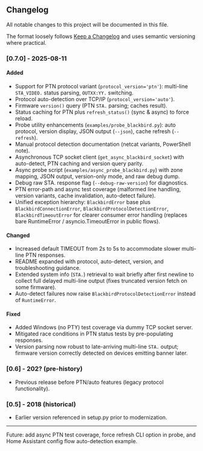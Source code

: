 ## Changelog

All notable changes to this project will be documented in this file.

The format loosely follows [Keep a Changelog](https://keepachangelog.com/en/1.0.0/) and uses semantic versioning where practical.

### [0.7.0] - 2025-08-11
#### Added
- Support for PTN protocol variant (`protocol_version='ptn'`): multi-line `STA_VIDEO.` status parsing, `OUTXX:YY.` switching.
- Protocol auto-detection over TCP/IP (`protocol_version='auto'`).
- Firmware `version()` query (PTN `STA.` parsing; caches result).
- Status caching for PTN plus `refresh_status()` (sync & async) to force reload.
- Probe utility enhancements (`examples/probe_blackbird.py`): auto protocol, version display, JSON output (`--json`), cache refresh (`--refresh`).
- Manual protocol detection documentation (netcat variants, PowerShell note).
- Asynchronous TCP socket client (`get_async_blackbird_socket`) with auto-detect, PTN caching and version query parity.
- Async probe script (`examples/async_probe_blackbird.py`) with zone mapping, JSON output, version-only mode, and raw debug dump.
- Debug raw STA. response flag (`--debug-raw-version`) for diagnostics.
- PTN error-path and async test coverage (malformed line handling, version variants, cache invalidation, auto-detect failure).
- Unified exception hierarchy: `BlackbirdError` base plus `BlackbirdConnectionError`, `BlackbirdProtocolDetectionError`, `BlackbirdTimeoutError` for clearer consumer error handling (replaces bare RuntimeError / asyncio.TimeoutError in public flows).

#### Changed
- Increased default TIMEOUT from 2s to 5s to accommodate slower multi-line PTN responses.
- README expanded with protocol, auto-detect, version, and troubleshooting guidance.
- Extended system info (`STA.`) retrieval to wait briefly after first newline to collect full delayed multi-line output (fixes truncated version fetch on some firmware).
- Auto-detect failures now raise `BlackbirdProtocolDetectionError` instead of `RuntimeError`.

#### Fixed
- Added Windows (no PTY) test coverage via dummy TCP socket server.
- Mitigated race conditions in PTN status tests by pre-populating responses.
- Version parsing now robust to late-arriving multi-line `STA.` output; firmware version correctly detected on devices emitting banner later.

### [0.6] - 202? (pre-history)
- Previous release before PTN/auto features (legacy protocol functionality).

### [0.5] - 2018 (historical)
- Earlier version referenced in setup.py prior to modernization.

---
Future: add async PTN test coverage, force refresh CLI option in probe, and Home Assistant config flow auto-detection example.
